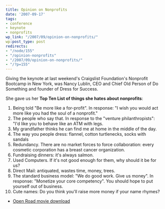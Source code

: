 ```yaml
---
title: Opinion on Nonprofits
date: '2007-09-17'
tags:
- conference
- keynote
- nonprofits
wp_link: "/2007/09/opinion-on-nonprofits/"
wp:post_type: post
redirects:
- "/node/155"
- "/opinion-nonprofits"
- "/2007/09/opinion-on-nonprofits/"
- "/?p=155"
---
```


Giving the keynote at last weekend's Craigslist Foundation's Nonprofit Bootcamp in New York, was Nancy Lublin, CEO and Chief Old Person of Do Something and founder of Dress for Success.

She gave us her **Top Ten List of things she hates about nonprofits**:

1. Being told "Be more like a for-profit". In response: "I wish you would act more like you had the soul of a nonprofit."
2. The people who say that. In response to the "venture philanthropists": "I'd like you to behave like an ATM with legs.
3. My grandfather thinks he can find me at home in the middle of the day.
4. The way you people dress: flannel, cotton turtlenecks, socks with sandals
5. Redundancy. There are no market forces to force collaboration: every cosmetic corporation has a breast cancer organization.
6. Fundraising dinners: it's always salmon.
7. Used Computers. If it's not good enough for them, why should it be for us?
8. Direct Mail: antiquated, wastes time, money, trees.
9. The standard business model: "We do good work. Give us money". In response: "Monetize your core competency". You should hope to put yourself out of business.
10. Cute names: Do you think you'll raise more money if your name rhymes?

- [Open Road movie download](http://www.websita.com/?open_road)
